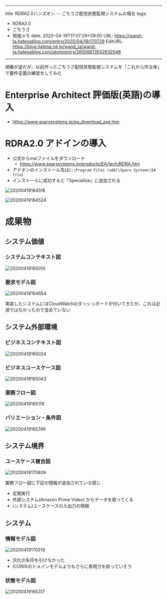---
title: RDRA2.0ハンズオン -- ごちうさ配信状態監視システムの場合
tags:
- RDRA2.0
- ごちうさ
- 勉強メモ
date: 2020-04-19T17:07:29+09:00
URL: https://wand-ta.hatenablog.com/entry/2020/04/19/170729
EditURL: https://blog.hatena.ne.jp/wand_ta/wand-ta.hatenablog.com/atom/entry/26006613552632548
-------------------------------------


順番が逆だが、以前作ったごちうさ配信状態監視システムを「これから作る体」で要件定義の練習をしてみた

# Enterprise Architect 評価版(英語)の導入 #

- https://www.sparxsystems.jp/ea_download_exe.htm


# RDRA2.0 アドインの導入 #


- 公式からmsiファイルをダウンロード
  - https://www.sparxsystems.jp/products/EA/tech/RDRA.htm
- アドオンのインストール先は`C:\Program Files (x86)\Sparx Systems\EA Trial`
- インストールに成功すると「Specialize」に追加される

![20200419164516](../../../imgs/20200419164516.png)

![20200419164524](../../../imgs/20200419164524.png)


# 成果物

## システム価値

### システムコンテキスト図

![20200419165010](../../../imgs/20200419165010.png)

### 要求モデル図

![20200419164654](../../../imgs/20200419164654.png)

実装したシステムにはCloudWatchのダッシュボードが付いてきたが、これは必須ではなかったので含めていない


## システム外部環境

### ビジネスコンテキスト図

![20200419165024](../../../imgs/20200419165024.png)


### ビジネスユースケース図

![20200419165043](../../../imgs/20200419165043.png)

### 業務フロー図

![20200419165119](../../../imgs/20200419165119.png)

### バリエーション・条件図

![20200419165749](../../../imgs/20200419165749.png)


## システム境界

### ユースケース複合図

![20200419170609](../../../imgs/20200419170609.png)

業務フロー図に下記の情報が追加されている感じ

- 定期実行
- 外部システム(Amazon Prime Video) からデータを取ってくる
- (システム)ユースケースの入出力の情報

## システム

### 情報モデル図

![20200419170519](../../../imgs/20200419170519.png)

- 汎化の矢印を引けなかった
- ICONIXのドメインモデルよりもさらに表現力を絞っていそう

### 状態モデル図

![20200419165317](../../../imgs/20200419165317.png)
